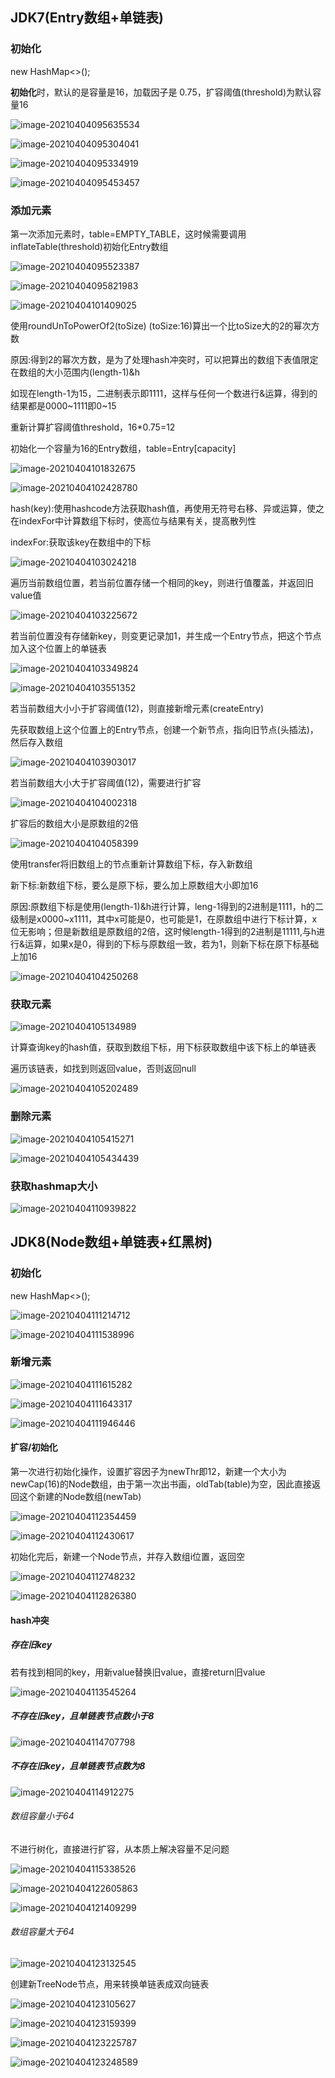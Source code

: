 ## JDK7(Entry数组+单链表)

### 初始化

new HashMap<>();

**初始化**时，默认的是容量是16，加载因子是 0.75，扩容阈值(threshold)为默认容量16

![image-20210404095635534](C:\Develop\Git\Note\images\image-20210404095635534.png)

![image-20210404095304041](C:\Develop\Git\Note\images\image-20210404095304041.png)

![image-20210404095334919](C:\Develop\Git\Note\images\image-20210404095334919.png)

![image-20210404095453457](C:\Develop\Git\Note\images\image-20210404095453457.png)

### 添加元素

第一次添加元素时，table=EMPTY_TABLE，这时候需要调用inflateTable(threshold)初始化Entry数组

![image-20210404095523387](C:\Develop\Git\Note\images\image-20210404095523387.png)



![image-20210404095821983](C:\Develop\Git\Note\images\image-20210404095821983.png)

![image-20210404101409025](C:\Develop\Git\Note\images\image-20210404101409025.png)

使用roundUnToPowerOf2(toSize)  (toSize:16)算出一个比toSize大的2的幂次方数

原因:得到2的幂次方数，是为了处理hash冲突时，可以把算出的数组下表值限定在数组的大小范围内(length-1)&h

如现在length-1为15，二进制表示即1111，这样与任何一个数进行&运算，得到的结果都是0000~1111即0~15

重新计算扩容阈值threshold，16*0.75=12

初始化一个容量为16的Entry数组，table=Entry[capacity]

![image-20210404101832675](C:\Develop\Git\Note\images\image-20210404101832675.png)



![image-20210404102428780](C:\Develop\Git\Note\images\image-20210404102428780.png)

hash(key):使用hashcode方法获取hash值，再使用无符号右移、异或运算，使之在indexFor中计算数组下标时，使高位与结果有关，提高散列性

indexFor:获取该key在数组中的下标

![image-20210404103024218](C:\Develop\Git\Note\images\image-20210404103024218.png)

遍历当前数组位置，若当前位置存储一个相同的key，则进行值覆盖，并返回旧value值

![image-20210404103225672](C:\Develop\Git\Note\images\image-20210404103225672.png)

若当前位置没有存储新key，则变更记录加1，并生成一个Entry节点，把这个节点加入这个位置上的单链表

![image-20210404103349824](C:\Develop\Git\Note\images\image-20210404103349824.png)



![image-20210404103551352](C:\Develop\Git\Note\images\image-20210404103551352.png)

若当前数组大小小于扩容阈值(12)，则直接新增元素(createEntry)

先获取数组上这个位置上的Entry节点，创建一个新节点，指向旧节点(头插法)，然后存入数组

![image-20210404103903017](C:\Develop\Git\Note\images\image-20210404103903017.png)

若当前数组大小大于扩容阈值(12)，需要进行扩容

![image-20210404104002318](C:\Develop\Git\Note\images\image-20210404104002318.png)

扩容后的数组大小是原数组的2倍

![image-20210404104058399](C:\Develop\Git\Note\images\image-20210404104058399.png)

使用transfer将旧数组上的节点重新计算数组下标，存入新数组

新下标:新数组下标，要么是原下标，要么加上原数组大小即加16

原因:原数组下标是使用(length-1)&h进行计算，leng-1得到的2进制是1111，h的二级制是x0000~x1111，其中x可能是0，也可能是1，在原数组中进行下标计算，x位无影响；但是新数组是原数组的2倍，这时候length-1得到的2进制是11111,与h进行&运算，如果x是0，得到的下标与原数组一致，若为1，则新下标在原下标基础上加16

![image-20210404104250268](C:\Develop\Git\Note\images\image-20210404104250268.png)

### 获取元素

![image-20210404105134989](C:\Develop\Git\Note\images\image-20210404105134989.png)

计算查询key的hash值，获取到数组下标，用下标获取数组中该下标上的单链表

遍历该链表，如找到则返回value，否则返回null

![image-20210404105202489](C:\Develop\Git\Note\images\image-20210404105202489.png)



### 删除元素

![image-20210404105415271](C:\Develop\Git\Note\images\image-20210404105415271.png)



![image-20210404105434439](C:\Develop\Git\Note\images\image-20210404105434439.png)

### 获取hashmap大小

![image-20210404110939822](C:\Develop\Git\Note\images\image-20210404110939822.png)



## JDK8(Node数组+单链表+红黑树)

### 初始化

new HashMap<>();

![image-20210404111214712](C:\Develop\Git\Note\images\image-20210404111214712.png)

![image-20210404111538996](C:\Develop\Git\Note\images\image-20210404111538996.png)

### 新增元素

![image-20210404111615282](C:\Develop\Git\Note\images\image-20210404111615282.png)

![image-20210404111643317](C:\Develop\Git\Note\images\image-20210404111643317.png)

![image-20210404111946446](C:\Develop\Git\Note\images\image-20210404111946446.png)

#### 扩容/初始化

第一次进行初始化操作，设置扩容因子为newThr即12，新建一个大小为newCap(16)的Node数组，由于第一次出书画，oldTab(table)为空，因此直接返回这个新建的Node数组(newTab)

![image-20210404112354459](C:\Develop\Git\Note\images\image-20210404112354459.png)

![image-20210404112430617](C:\Develop\Git\Note\images\image-20210404112430617.png)

初始化完后，新建一个Node节点，并存入数组i位置，返回空

![image-20210404112748232](C:\Develop\Git\Note\images\image-20210404112748232.png)

![image-20210404112826380](C:\Develop\Git\Note\images\image-20210404112826380.png)

#### hash冲突

##### 存在旧key

若有找到相同的key，用新value替换旧value，直接return旧value

![image-20210404113545264](C:\Develop\Git\Note\images\image-20210404113545264.png)

##### 不存在旧key，且单链表节点数小于8

![image-20210404114707798](C:\Develop\Git\Note\images\image-20210404114707798.png)

##### 不存在旧key，且单链表节点数为8

![image-20210404114912275](C:\Develop\Git\Note\images\image-20210404114912275.png)

###### 数组容量小于64

不进行树化，直接进行扩容，从本质上解决容量不足问题

![image-20210404115338526](C:\Develop\Git\Note\images\image-20210404115338526.png)

![image-20210404122605863](C:\Develop\Git\Note\images\image-20210404122605863.png)

![image-20210404121409299](C:\Develop\Git\Note\images\image-20210404121409299.png)

###### 数组容量大于64

![image-20210404123132545](C:\Develop\Git\Note\images\image-20210404123132545.png)

创建新TreeNode节点，用来转换单链表成双向链表

![image-20210404123105627](C:\Develop\Git\Note\images\image-20210404123105627.png)

![image-20210404123159399](C:\Develop\Git\Note\images\image-20210404123159399.png)

![image-20210404123225787](C:\Develop\Git\Note\images\image-20210404123225787.png)

![image-20210404123248589](C:\Develop\Git\Note\images\image-20210404123248589.png)



